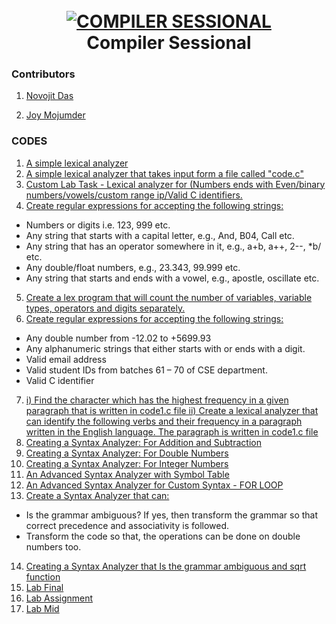 <h1 align="center">
  <br>
  <a href=""><img src="https://i.imgur.com/HDbxTHc.png" alt="COMPILER SESSIONAL"></a>
  <br>
  Compiler Sessional
  <br>
</h1>


### Contributors

1) [Novojit Das](https://github.com/novojitdas)

2) [Joy Mojumder](https://github.com/Joy-Mojumdar)
 
### CODES 
 1. [A simple lexical analyzer](https://github.com/novojitdas/Compiler-Sessional/tree/main/1) 
 2. [A simple lexical analyzer that takes input form a file called "code.c"](https://github.com/novojitdas/Compiler-Sessional/tree/main/2)
 3. [Custom Lab Task - Lexical analyzer for (Numbers ends with Even/binary numbers/vowels/custom range ip/Valid C identifiers.](https://github.com/novojitdas/Compiler-Sessional/tree/main/3)
 4. [Create regular expressions for accepting the following strings:
](https://github.com/novojitdas/Compiler-Sessional/tree/main/4)
- Numbers or digits i.e. 123, 999 etc.
- Any string that starts with a capital letter, e.g., And, B04, Call etc.
- Any string that has an operator somewhere in it, e.g., a+b, a++, 2--, *b/ etc.
- Any double/float numbers, e.g., 23.343, 99.999 etc.
- Any string that starts and ends with a vowel, e.g., apostle, oscillate etc.
 5. [Create a lex program that will count the number of variables, variable types, operators and digits separately.](https://github.com/novojitdas/Compiler-Sessional/tree/main/5)
 6. [Create regular expressions for accepting the following strings:
](https://github.com/novojitdas/Compiler-Sessional/tree/main/6)
- Any double number from -12.02 to +5699.93
- Any alphanumeric strings that either starts with or ends with a digit.
- Valid email address
- Valid student IDs from batches 61 – 70 of CSE department.
- Valid C identifier
 7. [i) Find the character which has the highest frequency in a given paragraph that is written in code1.c file
 ii) Create a lexical analyzer that can identify the following verbs and their frequency in a paragraph written in the English language. The paragraph is written in code1.c file](https://github.com/novojitdas/Compiler-Sessional/tree/main/7)
 8. [Creating a Syntax Analyzer: For Addition and Subtraction](https://github.com/novojitdas/Compiler-Sessional/tree/main/8)
 9. [Creating a Syntax Analyzer: For Double Numbers](https://github.com/novojitdas/Compiler-Sessional/tree/main/9)
 10. [Creating a Syntax Analyzer: For Integer Numbers](https://github.com/novojitdas/Compiler-Sessional/tree/main/10)
 11. [An Advanced Syntax Analyzer with Symbol Table](https://github.com/novojitdas/Compiler-Sessional/tree/main/11)
 12. [An Advanced Syntax Analyzer for Custom Syntax - FOR LOOP](https://github.com/novojitdas/Compiler-Sessional/tree/main/12)
 13. [Create a Syntax Analyzer that can:](https://github.com/novojitdas/Compiler-Sessional/tree/main/13)
 - Is the grammar ambiguous? If yes, then transform the grammar so that correct precedence and associativity is followed.
 - Transform the code so that, the operations can be done on double numbers too.
14. [Creating a Syntax Analyzer that Is the grammar ambiguous and sqrt function ](https://github.com/novojitdas/Compiler-Sessional/tree/main/14)
15. [Lab Final](https://github.com/novojitdas/Compiler-Sessional/tree/main/15)
16. [Lab Assignment](https://github.com/novojitdas/Compiler-Sessional/tree/main/16)
17. [Lab Mid](https://github.com/novojitdas/Compiler-Sessional/tree/main/17)

